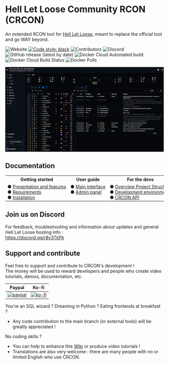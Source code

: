 # Hell Let Loose Community RCON (CRCON)

An extended RCON tool for [Hell Let Loose](https://www.hellletloose.com/), meant to replace the official tool and go WAY beyond.

![Website](https://img.shields.io/website?down_color=red&up_color=orange&up_message=hllrcon.app&url=https%3A%2F%2Fhllrcon.app)
[![Code style: black](https://img.shields.io/badge/code%20style-black-000000.svg)](https://github.com/psf/black)
![Contributors](https://img.shields.io/github/contributors-anon/marechj/hll_rcon_tool)
![Discord](https://img.shields.io/discord/685692524442026020?color=%237289da&label=discord)  
![GitHub release (latest by date)](https://img.shields.io/github/v/release/marechj/hll_rcon_tool)
![Docker Cloud Automated build](https://img.shields.io/docker/automated/cericmathey/hll_rcon_tool)
![Docker Cloud Build Status](https://img.shields.io/docker/image-size/cericmathey/hll_rcon_tool)
![Docker Pulls](https://img.shields.io/docker/pulls/cericmathey/hll_rcon_tool)

![Live view](images/README_Views_Live_2024-12-27.png)

## Documentation

<table>
  <tbody>
    <tr>
      <th>Getting started</th>
      <th>User guide</th>
      <th>For the devs</th>
      <th>Help</th>
    </tr>
    <tr>
      <td valign="top" nowrap>
        ● <a href="https://github.com/MarechJ/hll_rcon_tool/wiki/Getting-Started-%E2%80%90-Presentation-and-features">Presentation and features</a><br />
        ● <a href="https://github.com/MarechJ/hll_rcon_tool/wiki/Getting-Started-%E2%80%90-Requirements">Requirements</a><br />
        ● <a href="https://github.com/MarechJ/hll_rcon_tool/wiki/Getting-Started-%E2%80%90-Installation#installing-crcon">Installation</a>
      </td>
      <td valign="top" nowrap>
        ● <a href="https://github.com/MarechJ/hll_rcon_tool/wiki/User-Guide-%E2%80%90-main-interface-%E2%80%90-Home">Main interface</a><br />
        ● <a href="https://github.com/MarechJ/hll_rcon_tool/wiki/User-Guide-%E2%80%90-Admin-panel">Admin panel</a>
      </td>
      <td valign="top" nowrap>
        ● <a href="https://github.com/MarechJ/hll_rcon_tool/wiki/Developer-Guides-%E2%80%90-Overview---Project-Structure">Overview Project Structure</a><br />
        ● <a href="https://github.com/MarechJ/hll_rcon_tool/wiki/Developer-Guides-%E2%80%90-Development-environment">Development environment</a><br />
        ● <a href="https://github.com/MarechJ/hll_rcon_tool/wiki/Developer-Guides-%E2%80%90-CRCON-API">CRCON API</a>
      </td>
      <td valign="top" nowrap>
        ● <a href="https://github.com/MarechJ/hll_rcon_tool/wiki/Troubleshooting-&-Help-%E2%80%90-Need-help-%3F-%E2%80%90-Common-issues-and-their-solutions">Common issues</a><br />
        ● <a href="https://github.com/MarechJ/hll_rcon_tool/wiki/Troubleshooting-&-Help-%E2%80%90-Need-help-%3F-%E2%80%90-Report-an-issue">Report an issue</a>
      </td>
    </tr>
  </tbody>
</table>

## Join us on Discord

For feedback, troubleshooting and information about updates and general Hell Let Loose hosting info :  
<https://discord.gg/r8v3TkPk>

## Support and contribute

Feel free to support and contribute to CRCON's development !  
The money will be used to reward developers and people who create video tutorials, demos, documentation, etc.  

| Paypal | Ko-fi |
| --- | --- |
| [![paypal](https://www.paypalobjects.com/en_US/i/btn/btn_donateCC_LG.gif)](https://www.paypal.com/donate?hosted_button_id=56MYGQ2966V7J) | [![ko-fi](https://ko-fi.com/img/githubbutton_sm.svg)](https://ko-fi.com/T6T83KY8H) |

You're an SQL wizard ? Dreaming in Python ? Eating frontends at breakfast ?  
- Any code contribution to the main branch (or external tools) will be greatly appreciated !

No coding skills ?
- You can help to enhance this [Wiki](https://github.com/MarechJ/hll_rcon_tool/wiki/) or produce video tutorials !  
- Translations are also very welcome : there are many people with no or limited English who use CRCON.
